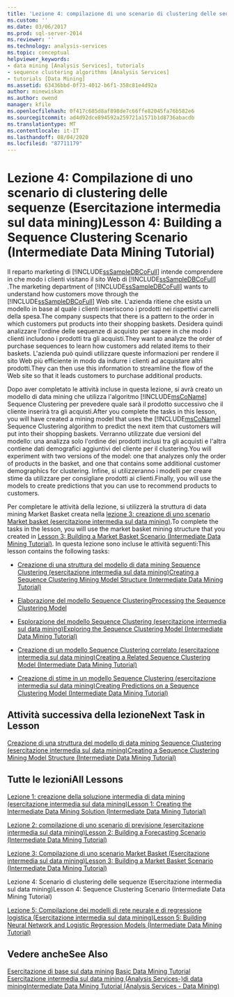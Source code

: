 ```yaml
---
title: 'Lezione 4: compilazione di uno scenario di clustering delle sequenze (Esercitazione intermedia sul data mining) | Microsoft Docs'
ms.custom: ''
ms.date: 03/06/2017
ms.prod: sql-server-2014
ms.reviewer: ''
ms.technology: analysis-services
ms.topic: conceptual
helpviewer_keywords:
- data mining [Analysis Services], tutorials
- sequence clustering algorithms [Analysis Services]
- tutorials [Data Mining]
ms.assetid: 63436bbd-0f73-4012-b6f1-358c81e4d92a
author: minewiskan
ms.author: owend
manager: kfile
ms.openlocfilehash: 0f417c685d8af898de7c66ffe82045fa76b582e6
ms.sourcegitcommit: ad4d92dce894592a259721a1571b1d8736abacdb
ms.translationtype: MT
ms.contentlocale: it-IT
ms.lasthandoff: 08/04/2020
ms.locfileid: "87711179"
---
```

# <a name="lesson-4-building-a-sequence-clustering-scenario-intermediate-data-mining-tutorial"></a><span data-ttu-id="dd043-102">Lezione 4: Compilazione di uno scenario di clustering delle sequenze (Esercitazione intermedia sul data mining)</span><span class="sxs-lookup"><span data-stu-id="dd043-102">Lesson 4: Building a Sequence Clustering Scenario (Intermediate Data Mining Tutorial)</span></span>
  <span data-ttu-id="dd043-103">Il reparto marketing di [!INCLUDE[ssSampleDBCoFull](../includes/sssampledbcofull-md.md)] intende comprendere in che modo i clienti visitano il sito Web di [!INCLUDE[ssSampleDBCoFull](../includes/sssampledbcofull-md.md)] .</span><span class="sxs-lookup"><span data-stu-id="dd043-103">The marketing department of [!INCLUDE[ssSampleDBCoFull](../includes/sssampledbcofull-md.md)] wants to understand how customers move through the [!INCLUDE[ssSampleDBCoFull](../includes/sssampledbcofull-md.md)] Web site.</span></span> <span data-ttu-id="dd043-104">L'azienda ritiene che esista un modello in base al quale i clienti inseriscono i prodotti nei rispettivi carrelli della spesa.</span><span class="sxs-lookup"><span data-stu-id="dd043-104">The company suspects that there is a pattern to the order in which customers put products into their shopping baskets.</span></span> <span data-ttu-id="dd043-105">Desidera quindi analizzare l'ordine delle sequenze di acquisto per sapere in che modo i clienti includono i prodotti tra gli acquisti.</span><span class="sxs-lookup"><span data-stu-id="dd043-105">They want to analyze the order of purchase sequences to learn how customers add related items to their baskets.</span></span> <span data-ttu-id="dd043-106">L'azienda può quindi utilizzare queste informazioni per rendere il sito Web più efficiente in modo da indurre i clienti ad acquistare altri prodotti.</span><span class="sxs-lookup"><span data-stu-id="dd043-106">They can then use this information to streamline the flow of the Web site so that it leads customers to purchase additional products.</span></span>  
  
 <span data-ttu-id="dd043-107">Dopo aver completato le attività incluse in questa lezione, si avrà creato un modello di data mining che utilizza l'algoritmo [!INCLUDE[msCoName](../includes/msconame-md.md)] Sequence Clustering per prevedere quale sarà il prodotto successivo che il cliente inserirà tra gli acquisti.</span><span class="sxs-lookup"><span data-stu-id="dd043-107">After you complete the tasks in this lesson, you will have created a mining model that uses the [!INCLUDE[msCoName](../includes/msconame-md.md)] Sequence Clustering algorithm to predict the next item that customers will put into their shopping baskets.</span></span> <span data-ttu-id="dd043-108">Verranno utilizzate due versioni del modello: una analizza solo l'ordine dei prodotti inclusi tra gli acquisti e l'altra contiene dati demografici aggiuntivi del cliente per il clustering.</span><span class="sxs-lookup"><span data-stu-id="dd043-108">You will experiment with two versions of the model: one that analyzes only the order of products in the basket, and one that contains some additional customer demographics for clustering.</span></span> <span data-ttu-id="dd043-109">Infine, si utilizzeranno i modelli per creare stime da utilizzare per consigliare prodotti ai clienti.</span><span class="sxs-lookup"><span data-stu-id="dd043-109">Finally, you will use the models to create predictions that you can use to recommend products to customers.</span></span>  
  
 <span data-ttu-id="dd043-110">Per completare le attività della lezione, si utilizzerà la struttura di data mining Market Basket creata nella [lezione 3: creazione di uno scenario Market basket &#40;esercitazione intermedia sul data mining&#41;](../../2014/tutorials/lesson-3-building-a-market-basket-scenario-intermediate-data-mining-tutorial.md).</span><span class="sxs-lookup"><span data-stu-id="dd043-110">To complete the tasks in the lesson, you will use the market basket mining structure that you created in [Lesson 3: Building a Market Basket Scenario &#40;Intermediate Data Mining Tutorial&#41;](../../2014/tutorials/lesson-3-building-a-market-basket-scenario-intermediate-data-mining-tutorial.md).</span></span> <span data-ttu-id="dd043-111">In questa lezione sono incluse le attività seguenti:</span><span class="sxs-lookup"><span data-stu-id="dd043-111">This lesson contains the following tasks:</span></span>  
  
-   [<span data-ttu-id="dd043-112">Creazione di una struttura del modello di data mining Sequence Clustering &#40;esercitazione intermedia sul data mining&#41;</span><span class="sxs-lookup"><span data-stu-id="dd043-112">Creating a Sequence Clustering Mining Model Structure &#40;Intermediate Data Mining Tutorial&#41;</span></span>](../../2014/tutorials/create-sequence-clustering-mining-model-intermediate-data-mining.md)  
  
-   [<span data-ttu-id="dd043-113">Elaborazione del modello Sequence Clustering</span><span class="sxs-lookup"><span data-stu-id="dd043-113">Processing the Sequence Clustering Model</span></span>](../../2014/tutorials/processing-the-sequence-clustering-model.md)  
  
-   [<span data-ttu-id="dd043-114">Esplorazione del modello Sequence Clustering &#40;esercitazione intermedia sul data mining&#41;</span><span class="sxs-lookup"><span data-stu-id="dd043-114">Exploring the Sequence Clustering Model &#40;Intermediate Data Mining Tutorial&#41;</span></span>](../../2014/tutorials/exploring-the-sequence-clustering-model-intermediate-data-mining-tutorial.md)  
  
-   [<span data-ttu-id="dd043-115">Creazione di un modello Sequence Clustering correlato &#40;esercitazione intermedia sul data mining&#41;</span><span class="sxs-lookup"><span data-stu-id="dd043-115">Creating a Related Sequence Clustering Model &#40;Intermediate Data Mining Tutorial&#41;</span></span>](../../2014/tutorials/creating-a-related-sequence-clustering-model-intermediate-data-mining-tutorial.md)  
  
-   [<span data-ttu-id="dd043-116">Creazione di stime in un modello Sequence Clustering &#40;esercitazione intermedia sul data mining&#41;</span><span class="sxs-lookup"><span data-stu-id="dd043-116">Creating Predictions on a Sequence Clustering Model &#40;Intermediate Data Mining Tutorial&#41;</span></span>](../../2014/tutorials/create-predictions-on-model-intermediate-data-mining-tutorial.md)  
  
## <a name="next-task-in-lesson"></a><span data-ttu-id="dd043-117">Attività successiva della lezione</span><span class="sxs-lookup"><span data-stu-id="dd043-117">Next Task in Lesson</span></span>  
 [<span data-ttu-id="dd043-118">Creazione di una struttura del modello di data mining Sequence Clustering &#40;esercitazione intermedia sul data mining&#41;</span><span class="sxs-lookup"><span data-stu-id="dd043-118">Creating a Sequence Clustering Mining Model Structure &#40;Intermediate Data Mining Tutorial&#41;</span></span>](../../2014/tutorials/create-sequence-clustering-mining-model-intermediate-data-mining.md)  
  
## <a name="all-lessons"></a><span data-ttu-id="dd043-119">Tutte le lezioni</span><span class="sxs-lookup"><span data-stu-id="dd043-119">All Lessons</span></span>  
 [<span data-ttu-id="dd043-120">Lezione 1: creazione della soluzione intermedia di data mining &#40;esercitazione intermedia sul data mining&#41;</span><span class="sxs-lookup"><span data-stu-id="dd043-120">Lesson 1: Creating the Intermediate Data Mining Solution &#40;Intermediate Data Mining Tutorial&#41;</span></span>](../../2014/tutorials/lesson-1-create-solution-intermediate-data-mining-tutorial.md)  
  
 [<span data-ttu-id="dd043-121">Lezione 2: compilazione di uno scenario di previsione &#40;esercitazione intermedia sul data mining&#41;</span><span class="sxs-lookup"><span data-stu-id="dd043-121">Lesson 2: Building a Forecasting Scenario &#40;Intermediate Data Mining Tutorial&#41;</span></span>](../../2014/tutorials/lesson-2-building-a-forecasting-scenario-intermediate-data-mining-tutorial.md)  
  
 [<span data-ttu-id="dd043-122">Lezione 3: Compilazione di uno scenario Market Basket &#40;Esercitazione intermedia sul data mining&#41;</span><span class="sxs-lookup"><span data-stu-id="dd043-122">Lesson 3: Building a Market Basket Scenario &#40;Intermediate Data Mining Tutorial&#41;</span></span>](../../2014/tutorials/lesson-3-building-a-market-basket-scenario-intermediate-data-mining-tutorial.md)  
  
 <span data-ttu-id="dd043-123">Lezione 4: Scenario di clustering delle sequenze (Esercitazione intermedia sul data mining)</span><span class="sxs-lookup"><span data-stu-id="dd043-123">Lesson 4: Sequence Clustering Scenario (Intermediate Data Mining Tutorial)</span></span>  
  
 [<span data-ttu-id="dd043-124">Lezione 5: Compilazione dei modelli di rete neurale e di regressione logistica &#40;Esercitazione intermedia sul data mining&#41;</span><span class="sxs-lookup"><span data-stu-id="dd043-124">Lesson 5: Building Neural Network and Logistic Regression Models &#40;Intermediate Data Mining Tutorial&#41;</span></span>](../../2014/tutorials/lesson-5-build-models-intermediate-data-mining-tutorial.md)  
  
## <a name="see-also"></a><span data-ttu-id="dd043-125">Vedere anche</span><span class="sxs-lookup"><span data-stu-id="dd043-125">See Also</span></span>  
 <span data-ttu-id="dd043-126">[Esercitazione di base sul data mining](../../2014/tutorials/basic-data-mining-tutorial.md) </span><span class="sxs-lookup"><span data-stu-id="dd043-126">[Basic Data Mining Tutorial](../../2014/tutorials/basic-data-mining-tutorial.md) </span></span>  
 [<span data-ttu-id="dd043-127">Esercitazione intermedia sul data mining &#40;Analysis Services-&#41;di data mining</span><span class="sxs-lookup"><span data-stu-id="dd043-127">Intermediate Data Mining Tutorial &#40;Analysis Services - Data Mining&#41;</span></span>](../../2014/tutorials/intermediate-data-mining-tutorial-analysis-services-data-mining.md)  
  
  
